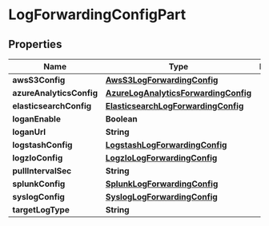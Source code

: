 

# LogForwardingConfigPart

## Properties

Name | Type | Description | Notes
------------ | ------------- | ------------- | -------------
**awsS3Config** | [**AwsS3LogForwardingConfig**](AwsS3LogForwardingConfig.md) |  |  [optional]
**azureAnalyticsConfig** | [**AzureLogAnalyticsForwardingConfig**](AzureLogAnalyticsForwardingConfig.md) |  |  [optional]
**elasticsearchConfig** | [**ElasticsearchLogForwardingConfig**](ElasticsearchLogForwardingConfig.md) |  |  [optional]
**loganEnable** | **Boolean** |  |  [optional]
**loganUrl** | **String** |  |  [optional]
**logstashConfig** | [**LogstashLogForwardingConfig**](LogstashLogForwardingConfig.md) |  |  [optional]
**logzIoConfig** | [**LogzIoLogForwardingConfig**](LogzIoLogForwardingConfig.md) |  |  [optional]
**pullIntervalSec** | **String** |  |  [optional]
**splunkConfig** | [**SplunkLogForwardingConfig**](SplunkLogForwardingConfig.md) |  |  [optional]
**syslogConfig** | [**SyslogLogForwardingConfig**](SyslogLogForwardingConfig.md) |  |  [optional]
**targetLogType** | **String** |  |  [optional]



